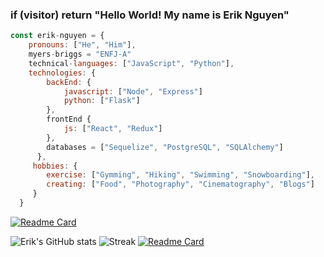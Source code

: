 ### if (visitor) return "Hello World!  My name is Erik Nguyen"

```javascript
const erik-nguyen = {
    pronouns: ["He", "Him"],
    myers-briggs = "ENFJ-A"
    technical-languages: ["JavaScript", "Python"],
    technologies: {
        backEnd: {
            javascript: ["Node", "Express"]
            python: ["Flask"]
        },
        frontEnd {
            js: ["React", "Redux"]
        },
        databases = ["Sequelize", "PostgreSQL", "SQLAlchemy"]
      },
     hobbies: {
        exercise: ["Gymming", "Hiking", "Swimming", "Snowboarding"],
        creating: ["Food", "Photography", "Cinematography", "Blogs"]
     }
  }
```
[![Readme Card](https://github-readme-stats.vercel.app/api/pin/?username=erikphinguyen&repo=github-readme-stats)](https://github.com/erikphinguyen/github-readme-stats)


![Erik's GitHub stats](https://github-readme-stats.vercel.app/api?username=erikphinguyen&show_icons=true&theme=tokyonight)
![Streak](https://github-readme-streak-stats.herokuapp.com/?user=erikphinguyen&theme=tokyonight&hide_border=false)
[![Readme Card](https://github-readme-stats.vercel.app/api/pin/?username=erikphinguyen&repo=github-readme-stats)](https://github.com/erikphinguyen/github-readme-stats)

